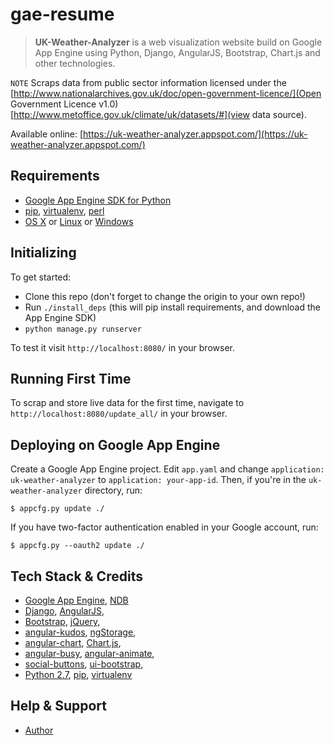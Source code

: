 gae-resume
========

> **UK-Weather-Analyzer** is a web visualization website build on Google App Engine using Python, Django, AngularJS, Bootstrap, Chart.js and other technologies.

`NOTE` Scraps data from public sector information licensed under the [http://www.nationalarchives.gov.uk/doc/open-government-licence/](Open Government Licence v1.0) [http://www.metoffice.gov.uk/climate/uk/datasets/#](view data source). 

Available online:
[https://uk-weather-analyzer.appspot.com/](https://uk-weather-analyzer.appspot.com/)

Requirements
------------

  - [Google App Engine SDK for Python][]
  - [pip][], [virtualenv][], [perl][]
  - [OS X][] or [Linux][] or [Windows][]


Initializing
-----------------------------------
To get started:

 - Clone this repo (don't forget to change the origin to your own repo!)
 - Run `./install_deps` (this will pip install requirements, and download the App Engine SDK)
 - `python manage.py runserver`


To test it visit `http://localhost:8080/` in your browser.


Running First Time
------------------------------------

To scrap and store live data for the first time, navigate to `http://localhost:8080/update_all/` in your browser.


Deploying on Google App Engine
------------------------------

Create a Google App Engine project. Edit `app.yaml` and change `application: uk-weather-analyzer` to `application: your-app-id`. 
Then, if you're in the `uk-weather-analyzer` directory, run:

    $ appcfg.py update ./

If you have two-factor authentication enabled in your Google account, run:

    $ appcfg.py --oauth2 update ./


Tech Stack & Credits
----------

  - [Google App Engine][], [NDB][]
  - [Django][], [AngularJS][],
  - [Bootstrap][], [jQuery][], 
  - [angular-kudos][], [ngStorage][], 
  - [angular-chart][], [Chart.js][], 
  - [angular-busy][], [angular-animate][], 
  - [social-buttons][], [ui-bootstrap][], 
  - [Python 2.7][], [pip][], [virtualenv][]

Help & Support
----------
  - [Author][]

[bootstrap]: http://getbootstrap.com/
[google app engine sdk for python]: https://developers.google.com/appengine/downloads
[google app engine]: https://developers.google.com/appengine/
[jquery]: https://jquery.com/
[linux]: http://www.ubuntu.com
[ndb]: https://developers.google.com/appengine/docs/python/ndb/
[os x]: http://www.apple.com/osx/
[pip]: http://www.pip-installer.org/
[python 2.7]: https://developers.google.com/appengine/docs/python/python27/using27
[virtualenv]: http://www.virtualenv.org/
[windows]: http://windows.microsoft.com/
[perl]: https://www.perl.org/
[Django]: https://www.djangoproject.com/
[Djangae]: https://github.com/potatolondon/djangae
[AngularJS]: https://angularjs.org/
[angular-kudos]: https://github.com/oojr/inspiration
[ngStorage]: https://github.com/gsklee/ngStorage
[angular-chart]: https://jtblin.github.io/angular-chart.js/
[Chart.js]: https://www.chartjs.org
[angular-busy]: http://cgross.github.io/angular-busy/
[angular-animate]: https://docs.angularjs.org/guide/animations
[social-buttons]: https://github.com/carrot/share-button
[ui-bootstrap]: https://angular-ui.github.io/bootstrap/
[Author]: http://yashrajsingh.net/
